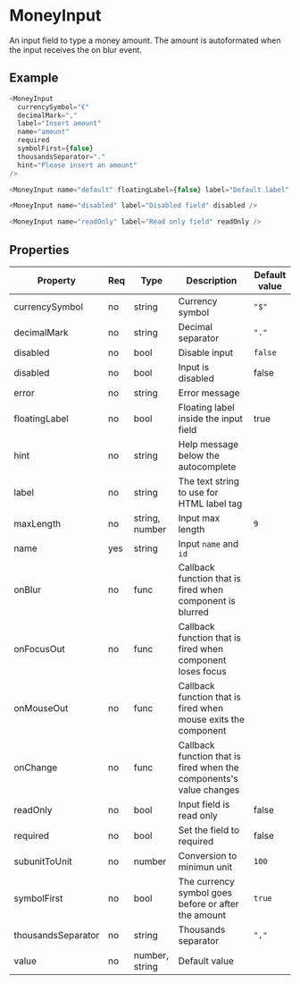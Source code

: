# MoneyInput

An input field to type a money amount. The amount is autoformated when the input
receives the on blur event.

## Example

```javascript
<MoneyInput
  currencySymbol="€"
  decimalMark=","
  label="Insert amount"
  name="amount"
  required
  symbolFirst={false}
  thousandsSeparator="."
  hint="Please insert an amount"
/>

<MoneyInput name="default" floatingLabel={false} label="Default label" />

<MoneyInput name="disabled" label="Disabled field" disabled />

<MoneyInput name="readOnly" label="Read only field" readOnly />
```

## Properties

| Property           | Req | Type           | Description                                                         | Default value |
| ------------------ | --- | -------------- | ------------------------------------------------------------------- | ------------- |
| currencySymbol     | no  | string         | Currency symbol                                                     | `"$"`         |
| decimalMark        | no  | string         | Decimal separator                                                   | `"."`         |
| disabled           | no  | bool           | Disable input                                                       | `false`       |
| disabled           | no  | bool           | Input is disabled                                                   | false         |
| error              | no  | string         | Error message                                                       |               |
| floatingLabel      | no  | bool           | Floating label inside the input field                               | true          |
| hint               | no  | string         | Help message below the autocomplete                                 |               |
| label              | no  | string         | The text string to use for HTML label tag                           |               |
| maxLength          | no  | string, number | Input max length                                                    | `9`           |
| name               | yes | string         | Input `name` and `id`                                               |               |
| onBlur             | no  | func           | Callback function that is fired when component is blurred           |               |
| onFocusOut         | no  | func           | Callback function that is fired when component loses focus          |               |
| onMouseOut         | no  | func           | Callback function that is fired when mouse exits the component      |               |
| onChange           | no  | func           | Callback function that is fired when the components's value changes |               |
| readOnly           | no  | bool           | Input field is read only                                            | false         |
| required           | no  | bool           | Set the field to required                                           | false         |
| subunitToUnit      | no  | number         | Conversion to minimun unit                                          | `100`         |
| symbolFirst        | no  | bool           | The currency symbol goes before or after the amount                 | `true`        |
| thousandsSeparator | no  | string         | Thousands separator                                                 | `","`         |
| value              | no  | number, string | Default value                                                       |               |
